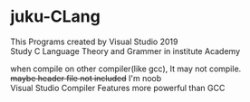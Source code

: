 # juku-CLang
This Programs created by Visual Studio 2019  
Study C Language Theory and Grammer in institute Academy

when compile on other compiler(like gcc), It may not compile.  
~~maybe header file not included~~ I'm noob  
Visual Studio Compiler Features more powerful than GCC
